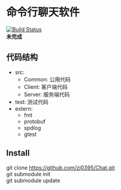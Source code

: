 # 命令行聊天软件
[![Build Status](https://travis-ci.com/zj0395/Chat.svg?branch=master)](https://travis-ci.com/zj0395/Chat)  
**未完成**  
## 代码结构
- src:  
    - Common: 公用代码  
    - Client: 客户端代码  
    - Server: 服务端代码  
- test: 测试代码  
- extern:  
    - fmt  
    - protobuf  
    - spdlog  
    - gtest
## Install
git clone https://github.com/zj0395/Chat.git  
git submodule init  
git submodule update  
